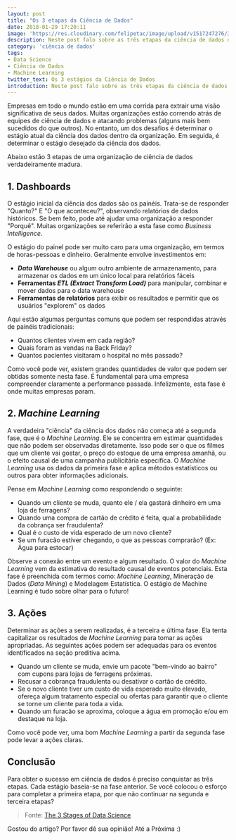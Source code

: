 ```yaml
---
layout: post
title: "Os 3 etapas da Ciência de Dados"
date: 2018-01-29 17:20:11
image: 'https://res.cloudinary.com/felipetac/image/upload/v1517247276/3-steps_hcoew6.png'
description: Neste post falo sobre as três etapas da ciência de dados de uma organização verdadeiramente madura.
category: 'ciência de dados'
tags:
- Data Science
- Ciência de Dados
- Machine Learning
twitter_text: Os 3 estágios da Ciência de Dados
introduction: Neste post falo sobre as três etapas da ciência de dados de uma organização verdadeiramente madura.
---
```

Empresas em todo o mundo estão em uma corrida para extrair uma visão significativa de seus dados. Muitas organizações estão correndo atrás de equipes de ciência de dados e atacando problemas (alguns mais bem sucedidos do que outros). No entanto, um dos desafios é determinar o estágio atual da ciência dos dados dentro da organização. Em seguida, é determinar o estágio desejado da ciência dos dados.

Abaixo estão 3 etapas de uma organização de ciência de dados verdadeiramente madura.

## 1. Dashboards

O estágio inicial da ciência dos dados são os painéis. Trata-se de responder "Quanto?" E "O que aconteceu?", observando relatórios de dados históricos. Se bem feito, pode até ajudar uma organização a responder "Porquê". Muitas organizações se referirão a esta fase como _Business Intelligence_.

O estágio do painel pode ser muito caro para uma organização, em termos de horas-pessoas e dinheiro. Geralmente envolve investimentos em:

- **_Data Warehouse_** ou algum outro ambiente de armazenamento, para armazenar os dados em um único local para relatórios fáceis
- **Ferramentas _ETL (Extract Transform Load)_** para manipular, combinar e mover dados para o data warehouse
- **Ferramentas de relatórios** para exibir os resultados e permitir que os usuários "explorem" os dados

Aqui estão algumas perguntas comuns que podem ser respondidas através de painéis tradicionais:

- Quantos clientes vivem em cada região?
- Quais foram as vendas na Back Friday?
- Quantos pacientes visitaram o hospital no mês passado?

Como você pode ver, existem grandes quantidades de valor que podem ser obtidas somente nesta fase. É fundamental para uma empresa compreender claramente a performance passada. Infelizmente, esta fase é onde muitas empresas param.

## 2. _Machine Learning_

A verdadeira "ciência" da ciência dos dados não começa até a segunda fase, que é o _Machine Learning_. Ele se concentra em estimar quantidades que não podem ser observadas diretamente. Isso pode ser o que os filmes que um cliente vai gostar, o preço do estoque de uma empresa amanhã, ou o efeito causal de uma campanha publicitária específica. O _Machine Learning_ usa os dados da primeira fase e aplica métodos estatísticos ou outros para obter informações adicionais.

Pense em _Machine Learning_ como respondendo o seguinte:

- Quando um cliente se muda, quanto ele / ela gastará dinheiro em uma loja de ferragens?
- Quando uma compra de cartão de crédito é feita, qual a probabilidade da cobrança ser fraudulenta?
- Qual é o custo de vida esperado de um novo cliente?
- Se um furacão estiver chegando, o que as pessoas comprarão? (Ex: Água para estocar)

Observe a conexão entre um evento e algum resultado. O valor do _Machine Learning_ vem da estimativa do resultado causal de eventos potenciais. Esta fase é preenchida com termos como: _Machine Learning_, Mineração de Dados (_Data Mining_) e Modelagem Estatística. O estágio de Machine Learning é tudo sobre olhar para o futuro!

## 3. Ações

Determinar as ações a serem realizadas, é a terceira e última fase. Ela tenta capitalizar os resultados de _Machine Learning_ para tomar as ações apropriadas. As seguintes ações podem ser adequadas para os eventos identificados na seção preditiva acima.

- Quando um cliente se muda, envie um pacote "bem-vindo ao bairro" com cupons para lojas de ferragens próximas.
- Recusar a cobrança fraudulenta ou desativar o cartão de crédito.
- Se o novo cliente tiver um custo de vida esperado muito elevado, ofereça algum tratamento especial ou ofertas para garantir que o cliente se torne um cliente para toda a vida.
- Quando um furacão se aproxima, coloque a água em promoção e/ou em destaque na loja.

Como você pode ver, uma bom _Machine Learning_ a partir da segunda fase pode levar a ações claras.

## Conclusão

Para obter o sucesso em ciência de dados é preciso conquistar as três etapas. Cada estágio baseia-se na fase anterior. Se você colocou o esforço para completar a primeira etapa, por que não continuar na segunda e terceira etapas?

>Fonte: [The 3 Stages of Data Science](http://101.datascience.community/2017/08/09/the-3-stages-of-data-science/)

Gostou do artigo? Por favor dê sua opinião! Até a Próxima :)
